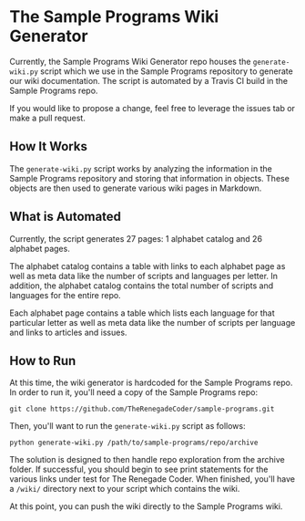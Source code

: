 # The Sample Programs Wiki Generator

Currently, the Sample Programs Wiki Generator repo houses the `generate-wiki.py` script which
we use in the Sample Programs repository to generate our wiki documentation. The script
is automated by a Travis CI build in the Sample Programs repo.

If you would like to propose a change, feel free to leverage the issues tab or make a pull request.

## How It Works

The `generate-wiki.py` script works by analyzing the information in the Sample Programs
repository and storing that information in objects. These objects are then used to
generate various wiki pages in Markdown. 

## What is Automated

Currently, the script generates 27 pages: 1 alphabet catalog and 26 alphabet pages. 

The alphabet catalog contains a table with links to each alphabet page as well as meta data like the number
of scripts and languages per letter. In addition, the alphabet catalog contains the total number of scripts
and languages for the entire repo. 

Each alphabet page contains a table which lists each language for that particular letter as well as meta data
like the number of scripts per language and links to articles and issues.

## How to Run

At this time, the wiki generator is hardcoded for the Sample Programs repo. In order to run it,
you'll need a copy of the Sample Programs repo:

`git clone https://github.com/TheRenegadeCoder/sample-programs.git`

Then, you'll want to run the `generate-wiki.py` script as follows:

`python generate-wiki.py /path/to/sample-programs/repo/archive`

The solution is designed to then handle repo exploration from the archive folder. If successful, you should
begin to see print statements for the various links under test for The Renegade Coder. When finished, you'll
have a `/wiki/` directory next to your script which contains the wiki.

At this point, you can push the wiki directly to the Sample Programs wiki.
